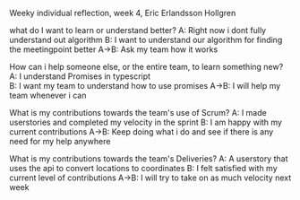 Weeky individual reflection, week 4, Eric Erlandsson Hollgren

what do I want to learn or understand better? 
A: Right now i dont fully understand out algorithm
B: I want to understand our algorithm for finding the meetingpoint better
A->B: Ask my team how it works

How can i help someone else, or the entire team, to learn something new? 
A: I understand Promises in typescript  
B: I want my team to understand how to use promises 
A->B: I will help my team whenever i can 

What is my contributions towards the team's use of Scrum? 
A: I made userstories and completed my velocity in the sprint
B: I am happy with my current contributions 
A->B: Keep doing what i do and see if there is any need for my help anywhere

What is my contributions towards the team's Deliveries? 
A: A userstory that uses the api to convert locations to coordinates 
B: I felt satisfied with my current level of contributions
A->B: I will try to take on as much velocity next week 
